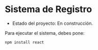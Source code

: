 <h1>Sistema de Registro</h1>

- Estado del proyecto: En construcción.

Para ejecutar el sistema, debes pone:

```npm install react```
